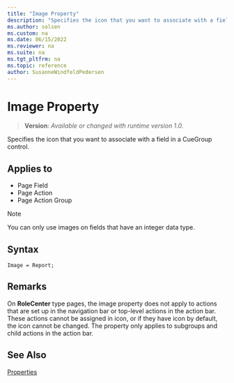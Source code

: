 ```yaml
---
title: "Image Property"
description: "Specifies the icon that you want to associate with a field in a CueGroup control."
ms.author: solsen
ms.custom: na
ms.date: 06/15/2022
ms.reviewer: na
ms.suite: na
ms.tgt_pltfrm: na
ms.topic: reference
author: SusanneWindfeldPedersen
---
```

[//]: # (START>DO_NOT_EDIT)
[//]: # (IMPORTANT:Do not edit any of the content between here and the END>DO_NOT_EDIT.)
[//]: # (Any modifications should be made in the .xml files in the ModernDev repo.)
# Image Property
> **Version**: _Available or changed with runtime version 1.0._

Specifies the icon that you want to associate with a field in a CueGroup control.

## Applies to
-   Page Field
-   Page Action
-   Page Action Group

[//]: # (IMPORTANT: END>DO_NOT_EDIT)

  > [!NOTE]  
  > You can only use images on fields that have an integer data type.

## Syntax

```AL
Image = Report;
```

## Remarks

 On **RoleCenter** type pages, the image property does not apply to actions that are set up in the navigation bar or top-level actions in the action bar. These actions cannot be assigned in icon, or if they have icon by default, the icon cannot be changed. The property only applies to subgroups and child actions in the action bar.

## See Also

[Properties](devenv-properties.md)   